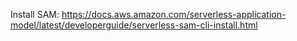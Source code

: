 Install SAM: https://docs.aws.amazon.com/serverless-application-model/latest/developerguide/serverless-sam-cli-install.html
